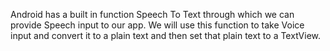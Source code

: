 Android has a built in function Speech To Text through which we can provide Speech input to our app. 
We will use this function to take Voice input and convert it to a plain text and then set that plain text to a TextView.
